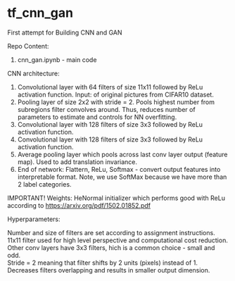 # tf_cnn_gan
First attempt for Building CNN and GAN


Repo Content:
1. cnn_gan.ipynb - main code



CNN architecture:   
  
1. Convolutional layer with 64 filters of size 11x11 followed by ReLu activation function. Input: of original pictures from CIFAR10 dataset. 
2. Pooling layer of size 2x2 with stride = 2. Pools highest number from subregions filter convolves around. Thus, reduces number of parameters to estimate and controls for NN overfitting.  
3. Convolutional layer with 128 filters of size 3x3 followed by ReLu activation function.  
4. Convolutional layer with 128 filters of size 3x3 followed by ReLu activation function.  
5. Average pooling layer which pools across last conv layer output (feature map). Used to add translation invariance.  
6. End of network: Flattern, ReLu, Softmax - convert output features into interpretable format. Note, we use SoftMax because we have more than 2 label categories.  


IMPORTANT! Weights: HeNormal initializer which performs good with ReLu according to https://arxiv.org/pdf/1502.01852.pdf  


Hyperparameters:  

Number and size of filters are set according to assignment instructions. 11x11 filter used for high level perspective and computational cost reduction.   Other conv layers have 3x3 filters, hich is a common choice - small and odd.  
Stride = 2 meaning that filter shifts by 2 units (pixels) instead of 1. Decreases filters overlapping and results in smaller output dimension.  
